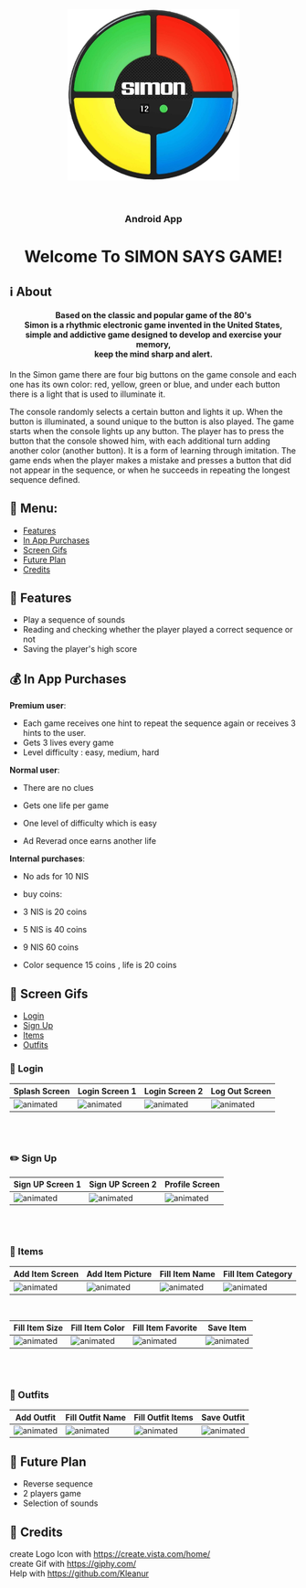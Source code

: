 <p align="center"><img src="https://github.com/dorindorsman/Simon_Says_Game/blob/master/app/src/main/res/drawable/ic_simon.png" height="300" width="300"></p>
<br/>
<h3 align="center">Android App</h3>
<h1 align="center">Welcome To SIMON SAYS GAME!</h1>


## :information_source: About 

<h4 align="center">Based on the classic and popular game of the 80's</br>
Simon is a rhythmic electronic game invented in the United States,</br>
simple and addictive game designed to develop and exercise your memory,</br>
keep the mind sharp and alert.
</h4> 

In the Simon game there are four big buttons on the game console and each one has its own color:
red, yellow, green or blue, and under each button there is a light that is used to illuminate it.

The console randomly selects a certain button and lights it up.
When the button is illuminated, a sound unique to the button is also played.
The game starts when the console lights up any button.
The player has to press the button that the console showed him, with each additional turn adding another color (another button).
It is a form of learning through imitation.
The game ends when the player makes a mistake and presses a button that did not appear in the sequence, or when he succeeds in repeating the longest sequence defined.

## :link: Menu:

- [Features](https://github.com/dorindorsman/Simon_Says_Game/edit/master/README.md#space_invader-features)</br>
- [In App Purchases](https://github.com/dorindorsman/Simon_Says_Game/edit/master/README.md#moneybag-in-app-purchases)</br>
- [Screen Gifs](https://github.com/dorindorsman/Simon_Says_Game/edit/master/README.md#iphone-screen-gifs)</br>
- [Future Plan](https://github.com/dorindorsman/Simon_Says_Game/edit/master/README.md#pencil-future-plan)</br>
- [Credits](https://github.com/dorindorsman/Simon_Says_Game/edit/master/README.md#pray-credits)</br>


## :space_invader: Features 

- Play a sequence of sounds
- Reading and checking whether the player played a correct sequence or not
- Saving the player's high score

## :moneybag: In App Purchases 

 **Premium user**:
 - Each game receives one hint to repeat the sequence again or receives 3 hints to the user.
 - Gets 3 lives every game
 - Level difficulty :  easy, medium, hard

 **Normal user**:
 - There are no clues
 - Gets one life per game
 - One level of difficulty which is easy

 - Ad Reverad once earns another life

 **Internal purchases**: 
 - No ads for 10 NIS
 - buy coins:
 - 3 NIS is 20 coins
 - 5 NIS is 40 coins
 - 9 NIS 60 coins

  - Color sequence 15 coins , life is 20 coins


## :iphone: Screen Gifs
- [Login](https://github.com/dorindorsman/C_Style#calling-login)</br>
- [Sign Up](https://github.com/dorindorsman/C_Style/blob/master/README.md#pencil2-sign-up)</br>
- [Items](https://github.com/dorindorsman/C_Style/blob/master/README.md#shirt-items)</br>
- [Outfits](https://github.com/dorindorsman/C_Style/blob/master/README.md#walking-outfits)</br>

### :calling: Login

|Splash Screen|Login Screen 1|Login Screen 2|Log Out Screen|
|--|--|--|--|
|<img src="https://media.giphy.com/media/AAOrgReKExiovScnlL/giphy.gif" alt="animated"/>|<img src="https://media.giphy.com/media/zT3KtRSA8A2PImgkbt/giphy.gif" alt="animated"/>|<img src="https://media.giphy.com/media/pN35z8KALUiaPEM7oY/giphy.gif" alt="animated"/>|<img src="https://media.giphy.com/media/uVYEXYFWOF2qry9M9Q/giphy.gif" alt="animated"/>|

</br>
</br>

### :pencil2: Sign Up

|Sign UP Screen 1|Sign UP Screen 2|Profile Screen|
|--|--|--|
<img src="https://media.giphy.com/media/zSkdCsm0LbcrPh5Z52/giphy.gif" alt="animated"/>|<img src="https://media.giphy.com/media/fPTB2sfXtmDjRuvIJZ/giphy.gif" alt="animated"/>|<img src="https://media.giphy.com/media/Fb0zzpvjfyfSriRcri/giphy.gif" alt="animated"/>|

</br>
</br>

### :shirt: Items

|Add Item Screen|Add Item Picture|Fill Item Name|Fill Item Category|
|--|--|--|--|
|<img src="https://media.giphy.com/media/SGw6ra74SxFC7aFHMJ/giphy.gif" alt="animated"/>|<img src="https://media.giphy.com/media/0WL7LxNYx0GR2EgtxA/giphy.gif" alt="animated"/>|<img src="https://media.giphy.com/media/LPgooRJqdWsM9qGWcf/giphy.gif" alt="animated"/>|<img src="https://media.giphy.com/media/tr4Boo2XhJq6Rp247r/giphy.gif" alt="animated"/>|

</br>

|Fill Item Size|Fill Item Color|Fill Item Favorite|Save Item|
|--|--|--|--|
|<img src="https://media.giphy.com/media/Aj7wuQUemAag1lWVQL/giphy.gif" alt="animated"/>|<img src="https://media.giphy.com/media/JF8TEv3chrNxj25YLM/giphy.gif" alt="animated"/>|<img src="https://media.giphy.com/media/9XHl1WY5vSj29CtaOv/giphy.gif" alt="animated"/>|<img src="https://media.giphy.com/media/vW8FT7CCZMFAYjhTAi/giphy.gif" alt="animated"/>|

</br>
</br>

### :walking: Outfits

|Add Outfit|Fill Outfit Name|Fill Outfit Items|Save Outfit|
|--|--|--|--|
|<img src="https://media.giphy.com/media/Xswc1E2RtgsUD03yvt/giphy.gif" alt="animated"/>|<img src="https://media.giphy.com/media/Vq2IPrRJdnHe9rl08v/giphy.gif" alt="animated"/>|<img src="https://media.giphy.com/media/mK7R7x5YMgeQQf0qws/giphy.gif" alt="animated"/>|<img src="https://media.giphy.com/media/kWb8Cpjstx5lKZ45Uy/giphy.gif" alt="animated"/>|



## :pencil: Future Plan 
- Reverse sequence
- 2 players game
- Selection of sounds


## :pray: Credits
 create Logo Icon with https://create.vista.com/home/ </br>
 create Gif with https://giphy.com/ </br>
 Help with https://github.com/Kleanur



